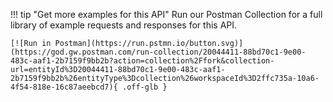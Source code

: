 !!! tip "Get more examples for this API"
    Run our Postman Collection for a full library of example requests and responses for this API.

    [![Run in Postman](https://run.pstmn.io/button.svg)](https://god.gw.postman.com/run-collection/20044411-88bd70c1-9e00-483c-aaf1-2b7159f9bb2b?action=collection%2Ffork&collection-url=entityId%3D20044411-88bd70c1-9e00-483c-aaf1-2b7159f9bb2b%26entityType%3Dcollection%26workspaceId%3D2ffc735a-10a6-4f54-818e-16c87aeebcd7){ .off-glb }